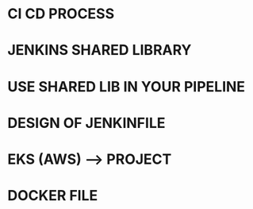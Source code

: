 CI CD PROCESS
==
JENKINS SHARED LIBRARY
==
USE SHARED LIB IN YOUR PIPELINE
==
DESIGN OF JENKINFILE
==
EKS (AWS) --> PROJECT
==
DOCKER FILE
==




